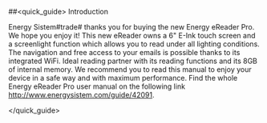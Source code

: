 ##<quick_guide> Introduction

Energy Sistem#trade# thanks you for buying the new Energy eReader Pro. We hope you enjoy it! This new eReader owns a 6" E-Ink touch screen and a screenlight function which allows you to read under all lighting conditions. The navigation and free access to your emails is possible thanks to its integrated WiFi. Ideal reading partner with its reading functions and its 8GB of internal memory. We recommend you to read this manual to enjoy your device in a safe way and with maximum performance. Find the whole Energy eReader Pro user manual on the following link http://www.energysistem.com/guide/42091.

</quick_guide>
